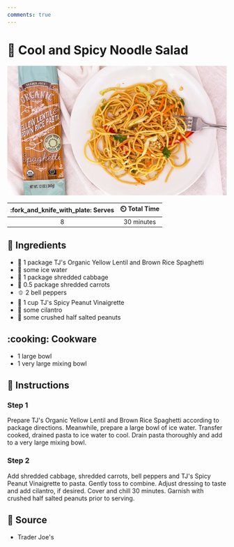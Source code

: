 ```yaml
---
comments: true
---
```

# :ramen: Cool and Spicy Noodle Salad

![Cool and Spicy Noodle Salad](../assets/images/cool-and-spicy-noodle-salad.png)

| :fork_and_knife_with_plate: Serves | :timer_clock: Total Time |
|:----------------------------------:|:-----------------------: |
| 8 | 30 minutes |

## :salt: Ingredients

- :spaghetti: 1 package TJ's Organic Yellow Lentil and Brown Rice Spaghetti
- :ice_cube: some ice water
- :leafy_green: 1 package shredded cabbage
- :carrot: 0.5 package shredded carrots
- :bell_pepper: 2 bell peppers
- :green_salad: 1 cup TJ's Spicy Peanut Vinaigrette
- :herb: some cilantro
- :peanuts: some crushed half salted peanuts

## :cooking: Cookware

- 1 large bowl
- 1 very large mixing bowl

## :pencil: Instructions

### Step 1

Prepare TJ's Organic Yellow Lentil and Brown Rice Spaghetti according to package directions. Meanwhile, prepare a large
bowl of ice water. Transfer cooked, drained pasta to ice water to cool. Drain pasta thoroughly and add to a very large
mixing bowl.

### Step 2

Add shredded cabbage, shredded carrots, bell peppers and TJ's Spicy Peanut Vinaigrette to pasta. Gently toss to combine.
Adjust dressing to taste and add cilantro, if desired. Cover and chill 30 minutes. Garnish with crushed half salted
peanuts prior to serving.

## :link: Source

- Trader Joe's

